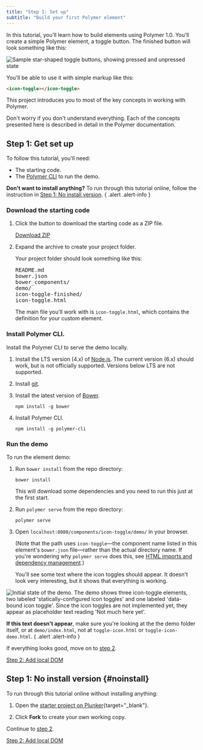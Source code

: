 ```yaml
---
title: "Step 1: Set up"
subtitle: "Build your first Polymer element"
---
```


<!-- toc -->

In this tutorial, you’ll learn how to build elements using Polymer 1.0. You'll
create a simple Polymer element, a toggle button. The finished button will look
something like this:

![Sample star-shaped toggle buttons, showing pressed and unpressed
state](/images/1.0/first-element/sample-toggles.png)

You'll be able to use it with simple markup like this:

```html
<icon-toggle></icon-toggle>
```

This project introduces you to most of the key concepts in working with
Polymer.

Don't worry if you don't understand everything. Each of the concepts presented
here is described in detail in the Polymer documentation.


## Step 1: Get set up

To follow this tutorial, you'll need:

-   The starting code.
-   The [Polymer CLI](/1.0/docs/tools/polymer-cli) to run the demo.


**Don't want to install anything?** To run through this tutorial online,
follow the instruction in [Step 1: No install version](#noinstall).
{ .alert .alert-info }


### Download the starting code

1.  Click the button to download the starting code as a ZIP file.

    <a class="blue-button" href="https://github.com/googlecodelabs/polymer-first-elements/releases/download/v1.0/polymer-first-elements.zip">
      Download ZIP
    </a>

2.  Expand the archive to create your project folder.

    Your project folder should look something like
    this:

    <pre>
    README.md
    bower.json
    bower_components/
    demo/
    icon-toggle-finished/
    icon-toggle.html
    </pre>

    The main file you'll work with is `icon-toggle.html`, which contains the definition for your custom element.


### Install Polymer CLI.

Install the Polymer CLI to serve the demo locally.

1.  Install the LTS version (4.x) of [Node.js](https://nodejs.org/en/download/).
    The current version (6.x) should work, but is not officially supported. Versions
    below LTS are not supported.

2.  Install [git](https://git-scm.com/downloads).

3.  Install the latest version of [Bower](http://bower.io/#install-bower).

        npm install -g bower

4.  Install Polymer CLI.

        npm install -g polymer-cli

### Run the demo

To run the element demo:

1.  Run `bower install` from the repo directory:

        bower install
        
    This will download some dependencies and you need to run this just at the first start.    

2.  Run `polymer serve` from the repo directory:

        polymer serve

3.  Open `localhost:8080/components/icon-toggle/demo/` in your browser.

    (Note that the path uses `icon-toggle`—the
    component name listed in this element's `bower.json` file—rather than the actual directory name.
    If you're wondering why `polymer serve` does this, see [HTML imports and dependency
    management](/1.0/docs/tools/polymer-cli#element-imports).)

    You'll see some text where the icon toggles should appear. It doesn't look
    very interesting, but it shows that everything is working.


<img src="/images/1.0/first-element/starting-state.png" alt="Initial state of the demo. The demo shows three icon-toggle elements, two labeled 'statically-configured icon toggles' and one labeled 'data-bound icon toggle'. Since the icon toggles are not implemented yet, they appear as placeholder text reading 'Not much here yet'." title="Initial demo">

**If this text doesn't appear**, make sure you're looking at the the demo folder itself, or at `demo/index.html`,
not at `toggle-icon.html` or `toggle-icon-demo.html`.
{ .alert .alert-info }

If everything looks good, move on to [step 2](step-2).

<a class="blue-button" href="step-2">Step 2: Add local DOM</a>



## Step 1: No install version {#noinstall}

To run through this tutorial online without installing anything:

1.  Open the [starter project on Plunker](https://plnkr.co/edit/QfsudzAPCbAu56Qpb7eB?p=preview){target="\_blank"}.

2. Click **Fork** to create your own working copy.

Continue to [step 2](step-2).

<a class="blue-button" href="step-2">Step 2: Add local DOM</a>
